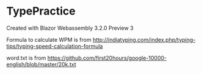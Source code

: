 # TypePractice
Created with Blazor Webassembly 3.2.0 Preview 3

Formula to calculate WPM is from http://indiatyping.com/index.php/typing-tips/typing-speed-calculation-formula

word.txt is from https://github.com/first20hours/google-10000-english/blob/master/20k.txt
